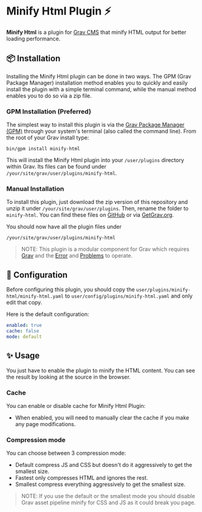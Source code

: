 # Minify Html Plugin ⚡️

**Minify Html** is a plugin for [Grav CMS](http://github.com/getgrav/grav) that minify HTML output for better loading performance.

## 📦 Installation

Installing the Minify Html plugin can be done in two ways. The GPM (Grav Package Manager) installation method enables you to quickly and easily install the plugin with a simple terminal command, while the manual method enables you to do so via a zip file.

### GPM Installation (Preferred)

The simplest way to install this plugin is via the [Grav Package Manager (GPM)](http://learn.getgrav.org/advanced/grav-gpm) through your system's terminal (also called the command line). From the root of your Grav install type:

    bin/gpm install minify-html

This will install the Minify Html plugin into your `/user/plugins` directory within Grav. Its files can be found under `/your/site/grav/user/plugins/minify-html`.

### Manual Installation

To install this plugin, just download the zip version of this repository and unzip it under `/your/site/grav/user/plugins`. Then, rename the folder to `minify-html`. You can find these files on [GitHub](https://github.com/jimblue/grav-plugin-minify-html) or via [GetGrav.org](http://getgrav.org/downloads/plugins#extras).

You should now have all the plugin files under

    /your/site/grav/user/plugins/minify-html

> NOTE: This plugin is a modular component for Grav which requires [Grav](http://github.com/getgrav/grav) and the [Error](https://github.com/getgrav/grav-plugin-error) and [Problems](https://github.com/getgrav/grav-plugin-problems) to operate.

## 📐 Configuration

Before configuring this plugin, you should copy the `user/plugins/minify-html/minify-html.yaml` to `user/config/plugins/minify-html.yaml` and only edit that copy.

Here is the default configuration:

```yaml
enabled: true
cache: false
mode: default
```

## ✨ Usage

You just have to enable the plugin to minify the HTML content.
You can see the result by looking at the source in the browser.

### Cache

You can enable or disable cache for Minify Html Plugin:

* When enabled, you will need to manually clear the cache if you make any page modifications.

### Compression mode

You can choose between 3 compression mode:

* Default compress JS and CSS but doesn't do it aggressively to get the smallest size.
* Fastest only compresses HTML and ignores the rest.
* Smallest compress everything aggressively to get the smallest size.

> NOTE: If you use the default or the smallest mode you should disable Grav asset pipeline minify for CSS and JS as it could break you page.
